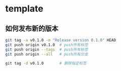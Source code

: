# template
## 如何发布新的版本
```bash
git tag -a v0.1.0 -m "Release version 0.1.0" HEAD
git push origin v0.1.0  # push所有标签
git push origin --tags  # push所有标签
git push origin --all   # push所有分支

git tag -d v0.1.0       # 删除指定标签
```
